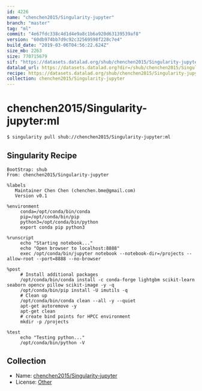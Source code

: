 ```yaml
---
id: 4226
name: "chenchen2015/Singularity-jupyter"
branch: "master"
tag: "ml"
commit: "4e67fdc338c4d1d4e9a8c1b6a920d63139539af8"
version: "60db974bb7d9c92c32569598f228c7e4"
build_date: "2019-03-06T04:56:22.624Z"
size_mb: 2263
size: 770715679
sif: "https://datasets.datalad.org/shub/chenchen2015/Singularity-jupyter/ml/2019-03-06-4e67fdc3-60db974b/60db974bb7d9c92c32569598f228c7e4.simg"
datalad_url: https://datasets.datalad.org?dir=/shub/chenchen2015/Singularity-jupyter/ml/2019-03-06-4e67fdc3-60db974b/
recipe: https://datasets.datalad.org/shub/chenchen2015/Singularity-jupyter/ml/2019-03-06-4e67fdc3-60db974b/Singularity
collection: chenchen2015/Singularity-jupyter
---
```


# chenchen2015/Singularity-jupyter:ml

```bash
$ singularity pull shub://chenchen2015/Singularity-jupyter:ml
```

## Singularity Recipe

```singularity
BootStrap: shub
From: chenchen2015/Singularity-jupyter

%labels
   Maintainer Chen Chen (chenchen.bme@gmail.com)
   Version v0.1
   
%environment
     conda=/opt/conda/bin/conda
     pip=/opt/conda/bin/pip
     python3=/opt/conda/bin/python
     export conda pip python3
     
%runscript
     echo "Starting notebook..."
     echo "Open browser to localhost:8888"
     exec /opt/conda/bin/jupyter notebook --notebook-dir=/projects --allow-root --port=8888 --no-browser

%post   
     # Install additional packages
     /opt/conda/bin/conda install -c conda-forge lightgbm scikit-learn seaborn opencv pillow scikit-image -y -q
     /opt/conda/bin/pip install -U imutils -q
     # Clean up
     /opt/conda/bin/conda clean --all -y --quiet
     apt-get autoremove -y
     apt-get clean
     # create bind points for HPCC environment
     mkdir -p /projects

%test  
     echo "Testing python..."
     /opt/conda/bin/python -V
```

## Collection

 - Name: [chenchen2015/Singularity-jupyter](https://github.com/chenchen2015/Singularity-jupyter)
 - License: [Other](None)


